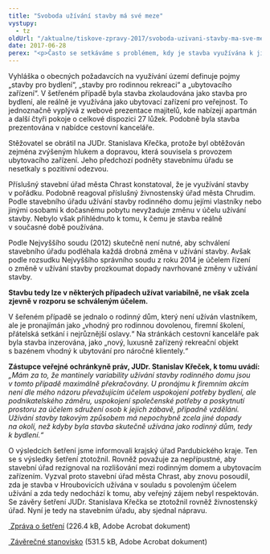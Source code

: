 ```yaml
---
title: "Svoboda užívání stavby má své meze"
vystupy:
  - tz
oldUrl: "/aktualne/tiskove-zpravy-2017/svoboda-uzivani-stavby-ma-sve-meze"
date: 2017-06-28
perex: "<p>Často se setkáváme s problémem, kdy je stavba využívána k jinému účelu, než k jakému byla původně zkolaudována. Střetává se zde soukromé právo vlastníka užívat stavbu podle svého s požadavkem práva veřejného, které chrání veřejný zájem. Proto je třeba ustanovení o tom, že stavba může být užívána jen k účelu, ke kterému byla kolaudována vykládat tak, aby byla respektována vůle vlastníka, ale současně chráněn i veřejný zájem. K porušení veřejného zájmu dochází zpravidla tehdy, pokud je nemovitost odňata účelu bydlení, k čemuž byla kolaudována, a bydlení, jak tomuto pojmu rozumíme, je nahrazeno podnikatelským záměrem, který s bydlením nemá nic společného. Krom vnitřních bezpečnostních a hygienických předpisů je nutné posuzovat také vliv užívání stavby na své okolí. Zástupce veřejné ochránkyně práv, JUDr. Stanislav Křeček, šetřil případ, kdy byla stavba zkolaudována jako rodinný dům, ale reálně je využívána jako ubytovací zařízení. Okolí je tak zatěžováno hlukem a zvýšenou dopravou. </p>"
---
```


<!-- imported from the old website -->

<p>Vyhláška o obecných požadavcích na využívání území definuje pojmy „stavby pro bydlení“, „stavby pro rodinnou rekreaci“ a „ubytovacího zařízení“. V šetřeném případě byla stavba zkolaudována jako stavba pro bydlení, ale reálně je využívána jako ubytovací zařízení pro veřejnost. To jednoznačně vyplývá z webové prezentace majitelů, kde nabízejí apartmán a další čtyři pokoje o celkové dispozici 27 lůžek. Podobně byla stavba prezentována v nabídce cestovní kanceláře. </p> <p>Stěžovatel se obrátil na JUDr. Stanislava Křečka, protože byl obtěžován zejména zvýšeným hlukem a dopravou, která souvisela s provozem ubytovacího zařízení. Jeho předchozí podněty stavebnímu úřadu se nesetkaly s pozitivní odezvou. </p> <p>Příslušný stavební úřad města Chrast konstatoval, že je využívání stavby v pořádku. Podobně reagoval příslušný živnostenský úřad města Chrudim. Podle stavebního úřadu užívání stavby rodinného domu jejími vlastníky nebo jinými osobami k dočasnému pobytu nevyžaduje změnu v účelu užívání stavby. Nebylo však přihlédnuto k tomu, k čemu je stavba reálně v současné době používána. </p> <p>Podle Nejvyššího soudu (2012) skutečně není nutné, aby schválení stavebního úřadu podléhala každá drobná změna v užívání stavby. Avšak podle rozsudku Nejvyššího správního soudu z roku 2014 je účelem řízení o změně v užívání stavby prozkoumat dopady navrhované změny v užívání stavby.</p> <p><b>Stavbu tedy lze v některých případech užívat variabilně, ne však zcela zjevně v rozporu se schváleným účelem. </b></p> <p>V šeřeném případě se jednalo o rodinný dům, který není užíván vlastníkem, ale je pronajímán jako „vhodný pro rodinnou dovolenou, firemní školení, přátelská setkání i nejrůznější oslavy.“ Na stránkách cestovní kanceláře pak byla stavba inzerována, jako „nový, luxusně zařízený rekreační objekt s bazénem vhodný k ubytování pro náročné klientely.“</p> <p><b>Zástupce veřejné ochránkyně práv, JUDr. Stanislav Křeček, k tomu uvádí:</b> <i>„Mám za to, že mantinely variability užívání stavby rodinného domu jsou v tomto případě maximálně překračovány. U pronájmu k firemním akcím není dle mého názoru převažujícím účelem uspokojení potřeby bydlení, ale podnikatelského záměru, uspokojení společenské potřeby a poskytnutí prostoru za účelem sdružení osob k jejich zábavě, případně vzdělání. Užívání stavby takovým způsobem má nepochybně zcela jiné dopady na okolí, než kdyby byla stavba skutečně užívána jako rodinný dům, tedy k bydlení.“ </i></p> <p>O výsledcích šetření jsme informovali krajský úřad Pardubického kraje. Ten se s výsledky šetření ztotožnil. Rovněž považuje za nepřípustné, aby stavební úřad rezignoval na rozlišování mezi rodinným domem a ubytovacím zařízením. Vyzval proto stavební úřad města Chrast, aby znovu posoudil, zda je stavba v Hroubovicích užívána v souladu s povoleným účelem užívání a zda tedy nedochází k tomu, aby veřejný zájem nebyl respektován. Se závěry šetření JUDr. Stanislava Křečka se ztotožnil rovněž živnostenský úřad. Nyní je tedy na stavebním úřadu, aby sjednal nápravu.</p><p><a title="Otevření do nového okna" href="/uploads-import/ESO/Zprava_o_setreni_ve_veci_uzivani_stavby_rodinneho_domu_.pdf" target="_blank"> Zpráva o šetření</a> (226.4 kB, Adobe Acrobat dokument)</p><p><a title="Otevření do nového okna" href="/uploads-import/ESO/Zaverecne_stanovisko_s_navrhem_opatreni_k_naprave_ve_veci_uzivani_stavby_rodinneho_domu.pdf" target="_blank"> Závěrečné stanovisko</a> (531.5 kB, Adobe Acrobat dokument)</p><p></p>
